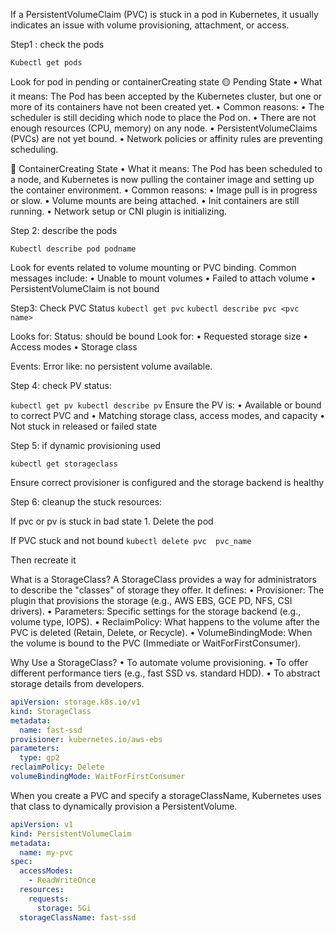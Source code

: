 If a PersistentVolumeClaim (PVC) is stuck in a pod in Kubernetes, it usually indicates an issue with volume provisioning, attachment, or access.

Step1 : check the pods

`Kubectl get pods`

Look for pod in pending or containerCreating state
🟡 Pending State
• What it means: The Pod has been accepted by the Kubernetes cluster, but one or more of its containers have not been created yet.
• Common reasons:
• The scheduler is still deciding which node to place the Pod on.
• There are not enough resources (CPU, memory) on any node.
• PersistentVolumeClaims (PVCs) are not yet bound.
• Network policies or affinity rules are preventing scheduling.

🔵 ContainerCreating State
• What it means: The Pod has been scheduled to a node, and Kubernetes is now pulling the container image and setting up the container environment.
• Common reasons:
• Image pull is in progress or slow.
• Volume mounts are being attached.
• Init containers are still running.
• Network setup or CNI plugin is initializing.




Step 2: describe the pods

`Kubectl describe pod podname`

Look for events related to volume mounting or PVC binding. Common messages include:
• Unable to mount volumes
• Failed to attach volume
• PersistentVolumeClaim is not bound


Step3: 
Check PVC Status
`kubectl get pvc`
`kubectl describe pvc <pvc name>`

Looks for:
Status: should be bound
Look for:
• Requested storage size
• Access modes
• Storage class

Events: Error like: no persistent volume available.

Step 4: check PV status:

`kubectl get pv
kubectl describe pv`
Ensure the PV is:
• Available or bound to correct PVC and 
• Matching storage class, access modes, and capacity
• Not stuck in released or failed state

Step 5:  if dynamic provisioning used

`kubectl get storageclass`

Ensure correct provisioner is configured and the storage backend is healthy

Step 6: cleanup the stuck resources:

If pvc or pv is stuck in bad state
	1. Delete the pod

If PVC stuck and not bound
`kubectl delete pvc  pvc_name`


Then recreate it 


What is a StorageClass?
A StorageClass provides a way for administrators to describe the "classes" of storage they offer. It defines:
• Provisioner: The plugin that provisions the storage (e.g., AWS EBS, GCE PD, NFS, CSI drivers).
• Parameters: Specific settings for the storage backend (e.g., volume type, IOPS).
• ReclaimPolicy: What happens to the volume after the PVC is deleted (Retain, Delete, or Recycle).
• VolumeBindingMode: When the volume is bound to the PVC (Immediate or WaitForFirstConsumer).

 Why Use a StorageClass?
• To automate volume provisioning.
• To offer different performance tiers (e.g., fast SSD vs. standard HDD).
• To abstract storage details from developers.

```yaml
apiVersion: storage.k8s.io/v1
kind: StorageClass
metadata:
  name: fast-ssd
provisioner: kubernetes.io/aws-ebs
parameters:
  type: gp2
reclaimPolicy: Delete
volumeBindingMode: WaitForFirstConsumer
```


When you create a PVC and specify a storageClassName, Kubernetes uses that class to dynamically provision a PersistentVolume.


```yml
apiVersion: v1
kind: PersistentVolumeClaim
metadata:
  name: my-pvc
spec:
  accessModes:
    - ReadWriteOnce
  resources:
    requests:
      storage: 5Gi
  storageClassName: fast-ssd
  ```

